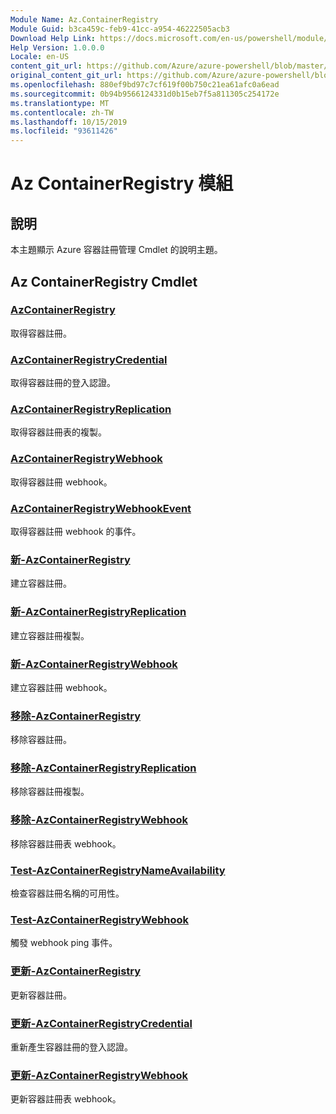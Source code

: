 ```yaml
---
Module Name: Az.ContainerRegistry
Module Guid: b3ca459c-feb9-41cc-a954-46222505acb3
Download Help Link: https://docs.microsoft.com/en-us/powershell/module/az.containerregistry
Help Version: 1.0.0.0
Locale: en-US
content_git_url: https://github.com/Azure/azure-powershell/blob/master/src/ContainerRegistry/ContainerRegistry/help/Az.ContainerRegistry.md
original_content_git_url: https://github.com/Azure/azure-powershell/blob/master/src/ContainerRegistry/ContainerRegistry/help/Az.ContainerRegistry.md
ms.openlocfilehash: 880ef9bd97c7cf619f00b750c21ea61afc0a6ead
ms.sourcegitcommit: 0b94b9566124331d0b15eb7f5a811305c254172e
ms.translationtype: MT
ms.contentlocale: zh-TW
ms.lasthandoff: 10/15/2019
ms.locfileid: "93611426"
---
```

# Az ContainerRegistry 模組
## 說明
本主題顯示 Azure 容器註冊管理 Cmdlet 的說明主題。

## Az ContainerRegistry Cmdlet
### [AzContainerRegistry](Get-AzContainerRegistry.md)
取得容器註冊。

### [AzContainerRegistryCredential](Get-AzContainerRegistryCredential.md)
取得容器註冊的登入認證。

### [AzContainerRegistryReplication](Get-AzContainerRegistryReplication.md)
取得容器註冊表的複製。

### [AzContainerRegistryWebhook](Get-AzContainerRegistryWebhook.md)
取得容器註冊 webhook。

### [AzContainerRegistryWebhookEvent](Get-AzContainerRegistryWebhookEvent.md)
取得容器註冊 webhook 的事件。

### [新-AzContainerRegistry](New-AzContainerRegistry.md)
建立容器註冊。

### [新-AzContainerRegistryReplication](New-AzContainerRegistryReplication.md)
建立容器註冊複製。

### [新-AzContainerRegistryWebhook](New-AzContainerRegistryWebhook.md)
建立容器註冊 webhook。

### [移除-AzContainerRegistry](Remove-AzContainerRegistry.md)
移除容器註冊。

### [移除-AzContainerRegistryReplication](Remove-AzContainerRegistryReplication.md)
移除容器註冊複製。

### [移除-AzContainerRegistryWebhook](Remove-AzContainerRegistryWebhook.md)
移除容器註冊表 webhook。

### [Test-AzContainerRegistryNameAvailability](Test-AzContainerRegistryNameAvailability.md)
檢查容器註冊名稱的可用性。

### [Test-AzContainerRegistryWebhook](Test-AzContainerRegistryWebhook.md)
觸發 webhook ping 事件。

### [更新-AzContainerRegistry](Update-AzContainerRegistry.md)
更新容器註冊。

### [更新-AzContainerRegistryCredential](Update-AzContainerRegistryCredential.md)
重新產生容器註冊的登入認證。

### [更新-AzContainerRegistryWebhook](Update-AzContainerRegistryWebhook.md)
更新容器註冊表 webhook。

